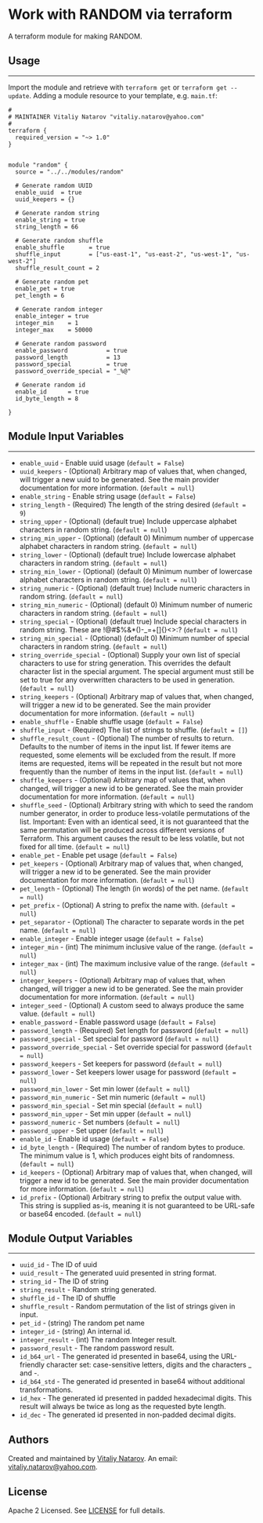 # Work with RANDOM via terraform

A terraform module for making RANDOM.


## Usage
----------------------
Import the module and retrieve with ```terraform get``` or ```terraform get --update```. Adding a module resource to your template, e.g. `main.tf`:

```
#
# MAINTAINER Vitaliy Natarov "vitaliy.natarov@yahoo.com"
#
terraform {
  required_version = "~> 1.0"
}


module "random" {
  source = "../../modules/random"

  # Generate ramdom UUID
  enable_uuid  = true
  uuid_keepers = {}

  # Generate random string
  enable_string = true
  string_length = 66

  # Generate random shuffle
  enable_shuffle       = true
  shuffle_input        = ["us-east-1", "us-east-2", "us-west-1", "us-west-2"]
  shuffle_result_count = 2

  # Generate random pet
  enable_pet = true
  pet_length = 6

  # Generate random integer
  enable_integer = true
  integer_min    = 1
  integer_max    = 50000

  # Generate random password
  enable_password           = true
  password_length           = 13
  password_special          = true
  password_override_special = "_%@"

  # Generate random id
  enable_id      = true
  id_byte_length = 8

}

```

## Module Input Variables
----------------------
- `enable_uuid` - Enable uuid usage (`default = False`)
- `uuid_keepers` - (Optional) Arbitrary map of values that, when changed, will trigger a new uuid to be generated. See the main provider documentation for more information. (`default = null`)
- `enable_string` - Enable string usage (`default = False`)
- `string_length` - (Required) The length of the string desired (`default = 9`)
- `string_upper` - (Optional) (default true) Include uppercase alphabet characters in random string. (`default = null`)
- `string_min_upper` - (Optional) (default 0) Minimum number of uppercase alphabet characters in random string. (`default = null`)
- `string_lower` - (Optional) (default true) Include lowercase alphabet characters in random string. (`default = null`)
- `string_min_lower` - (Optional) (default 0) Minimum number of lowercase alphabet characters in random string. (`default = null`)
- `string_numeric` - (Optional) (default true) Include numeric characters in random string. (`default = null`)
- `string_min_numeric` - (Optional) (default 0) Minimum number of numeric characters in random string. (`default = null`)
- `string_special` - (Optional) (default true) Include special characters in random string. These are !@#$%&*()-_=+[]{}<>:? (`default = null`)
- `string_min_special` - (Optional) (default 0) Minimum number of special characters in random string. (`default = null`)
- `string_override_special` - (Optional) Supply your own list of special characters to use for string generation. This overrides the default character list in the special argument. The special argument must still be set to true for any overwritten characters to be used in generation. (`default = null`)
- `string_keepers` - (Optional) Arbitrary map of values that, when changed, will trigger a new id to be generated. See the main provider documentation for more information. (`default = null`)
- `enable_shuffle` - Enable shuffle usage (`default = False`)
- `shuffle_input` - (Required) The list of strings to shuffle. (`default = []`)
- `shuffle_result_count` - (Optional) The number of results to return. Defaults to the number of items in the input list. If fewer items are requested, some elements will be excluded from the result. If more items are requested, items will be repeated in the result but not more frequently than the number of items in the input list. (`default = null`)
- `shuffle_keepers` - (Optional) Arbitrary map of values that, when changed, will trigger a new id to be generated. See the main provider documentation for more information. (`default = null`)
- `shuffle_seed` - (Optional) Arbitrary string with which to seed the random number generator, in order to produce less-volatile permutations of the list. Important: Even with an identical seed, it is not guaranteed that the same permutation will be produced across different versions of Terraform. This argument causes the result to be less volatile, but not fixed for all time. (`default = null`)
- `enable_pet` - Enable pet usage (`default = False`)
- `pet_keepers` - (Optional) Arbitrary map of values that, when changed, will trigger a new id to be generated. See the main provider documentation for more information. (`default = null`)
- `pet_length` - (Optional) The length (in words) of the pet name. (`default = null`)
- `pet_prefix` - (Optional) A string to prefix the name with. (`default = null`)
- `pet_separator` - (Optional) The character to separate words in the pet name. (`default = null`)
- `enable_integer` - Enable integer usage (`default = False`)
- `integer_min` - (int) The minimum inclusive value of the range. (`default = null`)
- `integer_max` - (int) The maximum inclusive value of the range. (`default = null`)
- `integer_keepers` - (Optional) Arbitrary map of values that, when changed, will trigger a new id to be generated. See the main provider documentation for more information. (`default = null`)
- `integer_seed` - (Optional) A custom seed to always produce the same value. (`default = null`)
- `enable_password` - Enable password usage (`default = False`)
- `password_length` - (Required) Set length for password (`default = null`)
- `password_special` - Set special for password (`default = null`)
- `password_override_special` - Set override special for password (`default = null`)
- `password_keepers` - Set keepers for password (`default = null`)
- `password_lower` - Set keepers lower usage for password (`default = null`)
- `password_min_lower` - Set min lower (`default = null`)
- `password_min_numeric` - Set min numeric (`default = null`)
- `password_min_special` - Set min special (`default = null`)
- `password_min_upper` - Set min upper (`default = null`)
- `password_numeric` - Set numbers (`default = null`)
- `password_upper` - Set upper (`default = null`)
- `enable_id` - Enable id usage (`default = False`)
- `id_byte_length` - (Required) The number of random bytes to produce. The minimum value is 1, which produces eight bits of randomness. (`default = null`)
- `id_keepers` - (Optional) Arbitrary map of values that, when changed, will trigger a new id to be generated. See the main provider documentation for more information. (`default = null`)
- `id_prefix` - (Optional) Arbitrary string to prefix the output value with. This string is supplied as-is, meaning it is not guaranteed to be URL-safe or base64 encoded. (`default = null`)

## Module Output Variables
----------------------
- `uuid_id` - The ID of uuid
- `uuid_result` - The generated uuid presented in string format.
- `string_id` - The ID of string
- `string_result` - Random string generated.
- `shuffle_id` - The ID of shuffle
- `shuffle_result` - Random permutation of the list of strings given in input.
- `pet_id` - (string) The random pet name
- `integer_id` - (string) An internal id.
- `integer_result` - (int) The random Integer result.
- `password_result` - The random password result.
- `id_b64_url` - The generated id presented in base64, using the URL-friendly character set: case-sensitive letters, digits and the characters _ and -.
- `id_b64_std` - The generated id presented in base64 without additional transformations.
- `id_hex` - The generated id presented in padded hexadecimal digits. This result will always be twice as long as the requested byte length.
- `id_dec` - The generated id presented in non-padded decimal digits.


## Authors

Created and maintained by [Vitaliy Natarov](https://github.com/SebastianUA). An email: [vitaliy.natarov@yahoo.com](vitaliy.natarov@yahoo.com).

## License

Apache 2 Licensed. See [LICENSE](https://github.com/SebastianUA/terraform/blob/master/LICENSE) for full details.
